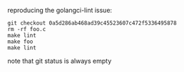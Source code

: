 reproducing the golangci-lint issue:

    git checkout 0a5d286ab468ad39c45523607c472f5336495878
    rm -rf foo.c
    make lint
    make foo
    make lint

note that git status is always empty
